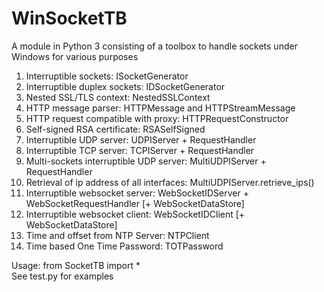 # WinSocketTB
A module in Python 3 consisting of a toolbox to handle sockets under Windows for various purposes

1. Interruptible sockets: ISocketGenerator
2. Interruptible duplex sockets: IDSocketGenerator
3. Nested SSL/TLS context: NestedSSLContext
4. HTTP message parser: HTTPMessage and HTTPStreamMessage
5. HTTP request compatible with proxy: HTTPRequestConstructor
6. Self-signed RSA certificate: RSASelfSigned
7. Interruptible UDP server: UDPIServer + RequestHandler
8. Interruptible TCP server: TCPIServer + RequestHandler
9. Multi-sockets interruptible UDP server: MultiUDPIServer + RequestHandler
10. Retrieval of ip address of all interfaces: MultiUDPIServer.retrieve_ips()
11. Interruptible websocket server: WebSocketIDServer + WebSocketRequestHandler [+ WebSocketDataStore]
12. Interruptible websocket client: WebSocketIDClient [+ WebSocketDataStore]
13. Time and offset from NTP Server: NTPClient
14. Time based One Time Password: TOTPassword

Usage: from SocketTB import *  
See test.py for examples
